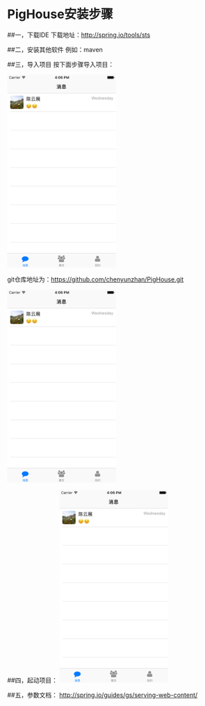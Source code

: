 # PigHouse安装步骤

##一，下载IDE
下载地址：http://spring.io/tools/sts

##二，安装其他软件
例如：maven

##三，导入项目
按下面步骤导入项目：

 <img src="https://raw.githubusercontent.com/chenyunzhan/redcircle_iOS/master/redcircle/1.png" width = "250" height = "444" alt="图片名称"/>
 
git仓库地址为：https://github.com/chenyunzhan/PigHouse.git

 <img src="https://raw.githubusercontent.com/chenyunzhan/redcircle_iOS/master/redcircle/1.png" width = "250" height = "444" alt="图片名称"/>

##四，起动项目：
  <img src="https://raw.githubusercontent.com/chenyunzhan/redcircle_iOS/master/redcircle/1.png" width = "250" height = "444" alt="图片名称"/>

##五，参数文档：
http://spring.io/guides/gs/serving-web-content/
